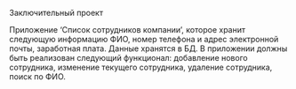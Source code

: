Заключительный проект

Приложение ‘Список сотрудников компании’, которое хранит следующую информацию ФИО, номер телефона и адрес электронной почты, заработная плата. Данные хранятся в БД. В приложении должны быть реализован следующий функционал: добавление нового сотрудника, изменение текущего сотрудника, удаление сотрудника, поиск по ФИО.
